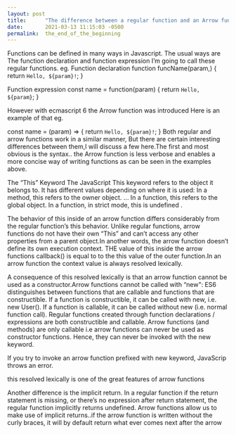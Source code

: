 ```yaml
---
layout: post
title:      "The difference between a regular function and an Arrow function."
date:       2021-03-13 11:15:03 -0500
permalink:  the_end_of_the_beginning
---
```



Functions can be defined in many ways in Javascript.
The usual ways are The function declaration and function expression I’m going to call these regular functions.
eg.
 Function declaration
function funcName(param,) {
  return `Hello, ${param}!`;
}

 Function expression
const name = function(param) {
  return `Hello, ${param}`;
}

However with ecmascript 6 the Arrow function was introduced
Here is an example of that 
eg.

const name = (param) => {
  return `Hello, ${param}!`;
}
Both regular and arrow functions work in a similar manner, But there are certain interesting differences between them,I will discuss a few here.The first and most obvious is the syntax..
the Arrow function is less verbose and enables a more concise way of writing functions as can be seen in  the examples above.

The “This” Keyword
The JavaScript This keyword refers to the object it belongs to. It has different values depending on where it is used: In a method, this refers to the owner object. ... In a function, this refers to the global object. In a function, in strict mode, this is undefined .

The behavior of this inside of an arrow function differs considerably from the regular function’s this behavior.
Unlike regular functions, arrow functions do not have their own “This” and can’t access any other properties from a parent object.In another words, the arrow function doesn’t define its own execution context.
THE value of this inside the arrow functions callback() is equal to to the this value of the outer function.In an arrow function the context value is always resolved lexically.

A consequence of this resolved lexically is that an arrow function cannot be used as a constructor.Arrow functions cannot be called with “new":
ES6 distinguishes between functions that are callable and functions that are constructible.
If a function is constructible, it can be called with new, i.e. new User(). If a function is callable, it can be called without new (i.e. normal function call).
Regular functions created through function declarations / expressions are both constructible and callable.
Arrow functions (and methods) are only callable i.e arrow functions can never be used as constructor functions. Hence, they can never be invoked with the new keyword.

If you try to invoke an arrow function prefixed with new keyword, JavaScrip throws an error.

this resolved lexically is one of the great features of arrow functions

Another difference is the implicit return. In a regular function if the return statement is missing, or there’s no expression after return statement, the regular function implicitly returns undefined. Arrow functions allow us to make use of implicit returns..if the arrow function is written without the curly braces, it will by default return what ever comes next after the arrow
